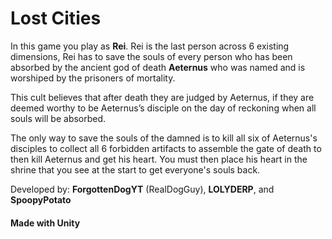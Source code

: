# **Lost Cities**

In this game you play as **Rei**. Rei is the last person across 6 existing dimensions, Rei has to save the souls of every person who has been absorbed by the ancient god of death **Aeternus** who was named and is worshiped by the prisoners of mortality. 

This cult believes that after death they are judged by Aeternus, if they are deemed worthy to be Aeternus’s disciple on the day of reckoning when all souls will be absorbed. 

The only way to save the souls of the damned is to kill all six of Aeternus's disciples to collect all 6 forbidden artifacts to assemble the gate of death to then kill Aeternus and get his heart. You must then place his heart in the shrine that you see at the start to get everyone's souls back.

Developed by: **ForgottenDogYT** (RealDogGuy), **LOLYDERP**, and **SpoopyPotato**

#### Made with Unity